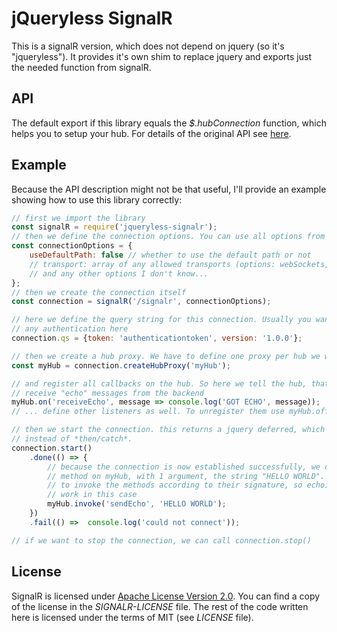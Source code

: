 # jQueryless SignalR

This is a signalR version, which does not depend on jquery (so it's "jqueryless").
It provides it's own shim to replace jquery and exports just the needed function
from signalR.

## API

The default export if this library equals the *$.hubConnection* function, which
helps you to setup your hub. For details of the original API see [here](https://docs.microsoft.com/en-us/aspnet/signalr/overview/guide-to-the-api/hubs-api-guide-javascript-client).

## Example

Because the API description might not be that useful, I'll provide an example
showing how to use this library correctly:

```js
// first we import the library
const signalR = require('jqueryless-signalr');
// then we define the connection options. You can use all options from the original
const connectionOptions = {
    useDefaultPath: false // whether to use the default path or not
    // transport: array of any allowed transports (options: webSockets, foreverFrame, serverSentEvents, longPolling)
    // and any other options I don't know...
};
// then we create the connection itself
const connection = signalR('/signalr', connectionOptions);

// here we define the query string for this connection. Usually you want to provide
// any authentication here
connection.qs = {token: 'authenticationtoken', version: '1.0.0'};

// then we create a hub proxy. We have to define one proxy per hub we want to use
const myHub = connection.createHubProxy('myHub');

// and register all callbacks on the hub. So here we tell the hub, that we can
// receive "echo" messages from the backend
myHub.on('receiveEcho', message => console.log('GOT ECHO', message));
// ... define other listeners as well. To unregister them use myHub.off(event, listener)

// then we start the connection. this returns a jquery deferred, which has *done/fail*
// instead of *then/catch*.
connection.start()
    .done(() => {
        // because the connection is now established successfully, we call the *sendEcho*
        // method on myHub, with 1 argument, the string "HELLO WORLD". You have
        // to invoke the methods according to their signature, so echoing a number won't
        // work in this case
        myHub.invoke('sendEcho', 'HELLO WORLD');
    })
    .fail(() =>  console.log('could not connect'));

// if we want to stop the connection, we can call connection.stop()
```

## License

SignalR is licensed under [Apache License Version 2.0](https://github.com/SignalR/SignalR/blob/dev/LICENSE.txt).
You can find a copy of the license in the *SIGNALR-LICENSE* file. The rest of
the code written here is licensed under the terms of MIT (see *LICENSE* file).
